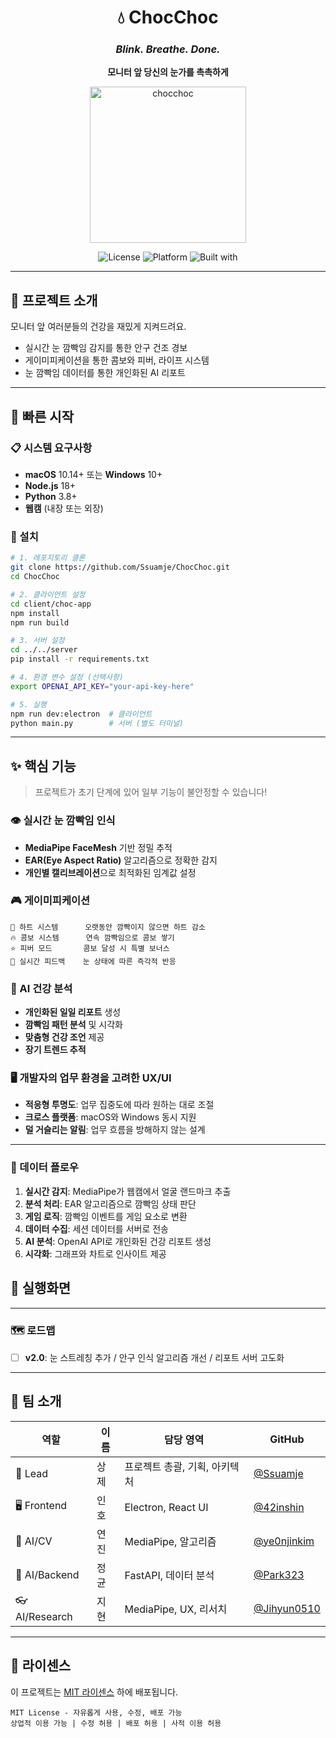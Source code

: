 <div align="center">

# 💧 ChocChoc
### *Blink. Breathe. Done.*

**모니터 앞 당신의 눈가를 촉촉하게**

<img width="250" height="250" alt="chocchoc" src="https://github.com/user-attachments/assets/6a7b9c27-f36a-4564-a57c-dbdf761952fe" />

![License](https://img.shields.io/badge/license-MIT-blue.svg)
![Platform](https://img.shields.io/badge/platform-macOS%20%7C%20Windows-lightgrey)
![Built with](https://img.shields.io/badge/built%20with-❤️-red)

</div>

---

## 🎯 프로젝트 소개

모니터 앞 여러분들의 건강을 재밌게 지켜드려요.

- 실시간 눈 깜빡임 감지를 통한 안구 건조 경보
- 게이미피케이션을 통한 콤보와 피버, 라이프 시스템
- 눈 깜빡임 데이터를 통한 개인화된 AI 리포트

---

## 🚀 빠른 시작

### 📋 시스템 요구사항
- **macOS** 10.14+ 또는 **Windows** 10+
- **Node.js** 18+ 
- **Python** 3.8+
- **웹캠** (내장 또는 외장)

### 🔧 설치
```bash
# 1. 레포지토리 클론
git clone https://github.com/Ssuamje/ChocChoc.git
cd ChocChoc

# 2. 클라이언트 설정
cd client/choc-app
npm install
npm run build

# 3. 서버 설정
cd ../../server
pip install -r requirements.txt

# 4. 환경 변수 설정 (선택사항)
export OPENAI_API_KEY="your-api-key-here"

# 5. 실행
npm run dev:electron  # 클라이언트
python main.py        # 서버 (별도 터미널)
```

---

## ✨ 핵심 기능
> 프로젝트가 초기 단계에 있어 일부 기능이 불안정할 수 있습니다!

### 👁️ 실시간 눈 깜빡임 인식
- **MediaPipe FaceMesh** 기반 정밀 추적
- **EAR(Eye Aspect Ratio)** 알고리즘으로 정확한 감지
- **개인별 캘리브레이션**으로 최적화된 임계값 설정

### 🎮 게이미피케이션
```
💖 하트 시스템      오랫동안 깜빡이지 않으면 하트 감소
🔥 콤보 시스템      연속 깜빡임으로 콤보 쌓기
⭐ 피버 모드       콤보 달성 시 특별 보너스
🎯 실시간 피드백    눈 상태에 따른 즉각적 반응
```

### 🤖 AI 건강 분석
- **개인화된 일일 리포트** 생성
- **깜빡임 패턴 분석** 및 시각화
- **맞춤형 건강 조언** 제공
- **장기 트렌드 추적**

### 🖥️ 개발자의 업무 환경을 고려한 UX/UI
- **적응형 투명도**: 업무 집중도에 따라 원하는 대로 조절
- **크로스 플랫폼**: macOS와 Windows 동시 지원
- **덜 거슬리는 알림**: 업무 흐름을 방해하지 않는 설계

---

### 🔄 데이터 플로우
1. **실시간 감지**: MediaPipe가 웹캠에서 얼굴 랜드마크 추출
2. **분석 처리**: EAR 알고리즘으로 깜빡임 상태 판단
3. **게임 로직**: 깜빡임 이벤트를 게임 요소로 변환
4. **데이터 수집**: 세션 데이터를 서버로 전송
5. **AI 분석**: OpenAI API로 개인화된 건강 리포트 생성
6. **시각화**: 그래프와 차트로 인사이트 제공

## 📱 실행화면



---

### 🗺️ 로드맵
- [ ] **v2.0**: 눈 스트레칭 추가 / 안구 인식 알고리즘 개선 / 리포트 서버 고도화
---

## 👥 팀 소개

| 역할 | 이름 | 담당 영역 | GitHub |
|------|------|-----------|---------|
| 🎯 Lead | 상제 | 프로젝트 총괄, 기획, 아키텍처 | [@Ssuamje](https://github.com/Ssuamje) |
| 🖥️ Frontend | 인호 | Electron, React UI | [@42inshin](https://github.com/42inshin) |
| 🤖 AI/CV | 연진 | MediaPipe, 알고리즘 | [@ye0njinkim](https://github.com/ye0njinkim) |
| 🐍 AI/Backend | 정균 | FastAPI, 데이터 분석 | [@Park323](https://github.com/Park323) |
| 👓 AI/Research | 지현 | MediaPipe, UX, 리서치 | [@Jihyun0510](https://github.com/Jihyun0510) |

---

## 📄 라이센스

이 프로젝트는 [MIT 라이센스](LICENSE) 하에 배포됩니다.

```
MIT License - 자유롭게 사용, 수정, 배포 가능
상업적 이용 가능 | 수정 허용 | 배포 허용 | 사적 이용 허용
```

</div>
